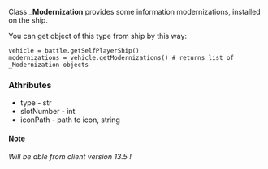 Class **_Modernization** provides some information modernizations, installed on the ship.

You can get object of this type from ship by this way:

    vehicle = battle.getSelfPlayerShip()
    modernizations = vehicle.getModernizations() # returns list of _Modernization objects

### Athributes

- type - str
- slotNumber - int
- iconPath - path to icon, string

#### Note
*Will be able from client version 13.5 !* 
